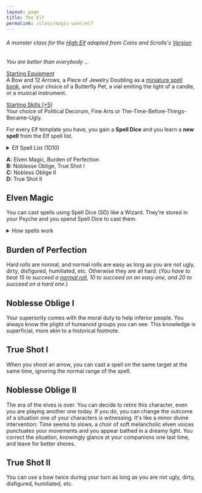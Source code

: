 ```yaml
---
layout: page
title: The Elf
permalink: /class/magic-user/elf
---
```


###### A monster class for the [High Elf](/monsters/elf-high) adapted from Coins and Scrolls's [Version](https://coinsandscrolls.blogspot.com/2017/05/osr-elves-and-elf-wizards.html)

_You are better than everybody ..._

<ins>Starting Equipment</ins><br>
A Bow and 12 Arrows, a Piece of Jewelry Doubling as a [miniature spell book](https://goblinpunch.blogspot.com/2016/09/the-perfect-languages-of-elves.html), and your choice of a Butterfly Pet, a vial emiting the light of a candle, or a musical instrument.

<ins>Starting Skills (+5)</ins><br>
Your choice of Political Decorum, Fine Arts or The-Time-Before-Things-Became-Ugly.

For every Elf template you have, you gain a **Spell Dice** and you learn a **new spell** from the Elf spell list.

<details markdown="1">
<summary>Elf Spell List (1D10)</summary>
1. [Beautify](/2020/11/13/beautify)
1. [Doom Foretold](/2020/11/13/doom-foretold/)
1. [Druidcraft](/2020/11/13/druidcraft)
1. [Empathic Vessel](/2020/11/13/empathic-vessel)
1. [Floral Salvage](/2020/11/13/floral-salvage)
1. [Gleam](/2020/11/12/gleam/)
1. [Illusion of Youth](/2020/11/12/illusion-of-youth)
1. [Moon Lust](/2020/11/13/moon-lust/)
1. [Old Rune](/2020/11/13/old-rune)
1. [Speak with Birds](/2020/11/13/speak-with-birds)
</details>

**A:** Elven Magic, Burden of Perfection<br>
**B:** Noblesse Oblige, True Shot I<br>
**C:** Nobless Oblige II<br>
**D:** True Shot II<br>

## Elven Magic
You can cast spells using Spell Dice (SD) like a Wizard. They’re stored in your Psyche and you spend Spell Dice to cast them.

<details markdown="1">
<summary>How spells work</summary>
<ins>Spell Dice (SD)</ins><br>
You get 1 per Elf template. They are D6s.

Whenever you cast a spell, you choose how many SD to invest into it. The result of the spell depends on the number of [dice] and their [sum].

If a SD rolls a 1, 2 or 3, you don’t lose it. Otherwise, you lose it until you get a night of sleep. You can’t cast without SD.

Every time you roll doubles you get closer to *Catastrophe*.

<ins>Catastrophe</ins><br>
Every time you roll doubles you gain 1 *Doom Point*. Roll a D20. If you roll equal to or below your doom score, you trigger a [catastrophe](/list/spell-catastrophe). These might end your wizardly career.
</details>

## Burden of Perfection
Hard rolls are normal, and normal rolls are easy as long as you are not ugly, dirty, disfigured, humiliated, etc. Otherwise they are all hard. 
(*You have to beat 15 to succeed a [normal roll](/2020/11/09/base-rules/), 10 to succeed on an easy one, and 20 to succeed on a hard one.*)

## Noblesse Oblige I
Your superiority comes with the moral duty to help inferior people. You always know the plight of humanoid groups you can see. This knowledge is superficial, more akin to a historical footnote.

## True Shot I
When you shoot an arrow, you can cast a spell on the same target at the same time, ignoring the normal range of the spell.

## Noblesse Oblige II
The era of the elves is over. You can decide to retire this character, even you are playing another one today. If you do, you can change the outcome of a situation one of your characters is witnessing. It's like a minor divine intervention: Time seems to slows, a choir of soft melancholic elven voices punctuates your movements and you appear bathed in a dreamy light. You correct the situation, knowingly glance at your companions one last time, and leave for better shores.

## True Shot II
You can use a bow twice during your turn as long as you are not ugly, dirty, disfigured, humiliated, etc.
